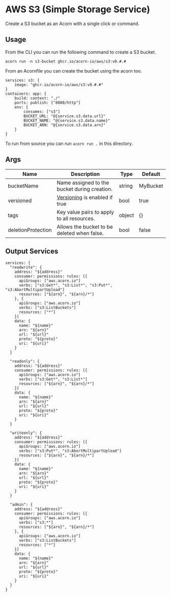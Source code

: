 # AWS S3 (Simple Storage Service)

Create a S3 bucket as an Acorn with a single click or command.

## Usage

From the CLI you can run the following command to create a S3 bucket.

```shell
acorn run -n s3-bucket ghcr.io/acorn-io/aws/s3:v0.#.#
```

From an Acornfile you can create the bucket using the acorn too.
```cue
services: s3: {
	image: "ghcr.io/acorn-io/aws/s3:v0.#.#"
}
containers: app: {
    build: context: "./"
    ports: publish: ["8080/http"]
    env: {
        consumes: ["s3"]
        BUCKET_URL: "@{service.s3.data.url}"
        BUCKET_NAME: "@{service.s3.data.name}"
        BUCKET_ARN: "@{service.s3.data.arn}"
    }
}
```

To run from source you can run `acorn run .` in this directory.

## Args

| Name               | Description                                                                                            | Type   | Default  |
|--------------------|--------------------------------------------------------------------------------------------------------|--------|----------|
| bucketName         | Name assigned to the bucket during creation.                                                           | string | MyBucket |
| versioned          | [Versioning](https://docs.aws.amazon.com/AmazonS3/latest/userguide/Versioning.html) is enabled if true | bool   | true     |
| tags               | Key value pairs to apply to all resources.                                                             | object | {}       |
| deletionProtection | Allows the bucket to be deleted when false.                                                            | bool   | false    |

## Output Services

```cue
services: {
  "readwrite": {
    address: "${address}"
    consumer: permissions: rules: [{
      apiGroups: ["aws.acorn.io"]
      verbs: ["s3:Get*", "s3:List*", "s3:Put*", "s3:AbortMultipartUpload"]
      resources: ["${arn}", "${arn}/*"]
    }, {
      apiGroups: ["aws.acorn.io"]
      verbs: ["s3:ListBuckets"]
      resources: ["*"]
    }]
    data: {
      name: "${name}"
      arn: "${arn}"
      url: "${url}"
      proto: "${proto}"
      uri: "${uri}"
    }
  }

  "readonly": {
    address: "${address}"
    consumer: permissions: rules: [{
      apiGroups: ["aws.acorn.io"]
      verbs: ["s3:Get*", "s3:List*"]
      resources: ["${arn}", "${arn}/*"]
    }]
    data: {
      name: "${name}"
      arn: "${arn}"
      url: "${url}"
      proto: "${proto}"
      uri: "${uri}"
    }
  }

  "writeonly": {
    address: "${address}"
    consumer: permissions: rules: [{
      apiGroups: ["aws.acorn.io"]
      verbs: ["s3:Put*", "s3:AbortMultipartUpload"]
      resources: ["${arn}", "${arn}/*"]
    }]
    data: {
      name: "${name}"
      arn: "${arn}"
      url: "${url}"
      proto: "${proto}"
      uri: "${uri}"
    }
  }

  "admin": {
    address: "${address}"
    consumer: permissions: rules: [{
      apiGroups: ["aws.acorn.io"]
      verbs: ["s3:*"]
      resources: ["${arn}", "${arn}/*"]
    }, {
      apiGroups: ["aws.acorn.io"]
      verbs: ["s3:ListBuckets"]
      resources: ["*"]
    }]
    data: {
      name: "${name}"
      arn: "${arn}"
      url: "${url}"
      proto: "${proto}"
      uri: "${uri}"
    }
  }
}
```
